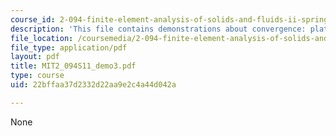 ```yaml
---
course_id: 2-094-finite-element-analysis-of-solids-and-fluids-ii-spring-2011
description: 'This file contains demonstrations about convergence: plate with a hole.'
file_location: /coursemedia/2-094-finite-element-analysis-of-solids-and-fluids-ii-spring-2011/22bffaa37d2332d22aa9e2c4a44d042a_MIT2_094S11_demo3.pdf
file_type: application/pdf
layout: pdf
title: MIT2_094S11_demo3.pdf
type: course
uid: 22bffaa37d2332d22aa9e2c4a44d042a

---
```

None